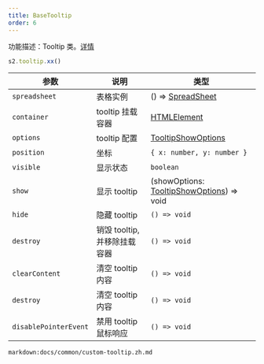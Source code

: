 ```yaml
---
title: BaseTooltip
order: 6
---
```


功能描述：Tooltip 类。[详情](https://github.com/antvis/S2/blob/master/packages/s2-core/src/ui/tooltip/index.ts)

```ts
s2.tooltip.xx()
```

| 参数 | 说明 | 类型 |
| --- | --- | --- |
| `spreadsheet` | 表格实例 | () => [SpreadSheet](/zh/docs/api/basic-class/spreadsheet) |
| `container` | tooltip 挂载容器 | [HTMLElement](https://developer.mozilla.org/en-US/docs/Web/API/HTMLElement) |
| `options` | tooltip 配置 | [TooltipShowOptions](#tooltipshowoptions) |
| `position` | 坐标 | `{ x: number, y: number }` |
| `visible` | 显示状态 | `boolean` |
| `show` | 显示 tooltip | (showOptions: [TooltipShowOptions](#tooltipshowoptions)) => void |
| `hide` | 隐藏 tooltip | `() => void` |
| `destroy` | 销毁 tooltip, 并移除挂载容器 | `() => void` |
| `clearContent` | 清空 tooltip 内容 | `() => void` |
| `destroy` | 清空 tooltip 内容 | `() => void` |
| `disablePointerEvent` | 禁用 tooltip 鼠标响应 | `() => void` |

`markdown:docs/common/custom-tooltip.zh.md`
